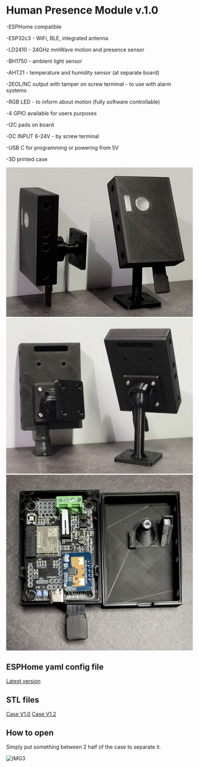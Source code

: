 # Human Presence Module v.1.0

-ESPHome compatible

-ESP32c3 - WiFi, BLE, integrated antenna

-LD2410 - 24GHz mmWave motion and presence sensor

-BH1750 - ambient light sensor

-AHT21 - temperature and humidity sensor (at separate board)

-2EOL/NC output with tamper on screw terminal - to use with alarm systems

-RGB LED - to inform about motion (fully software controllable)

-4 GPIO available for users purposes

-I2C pads on board

-DC INPUT 6-24V - by screw terminal

-USB C for programming or powering from 5V

-3D printed case

![IMG1](https://github.com/ficueu/ESPHome-IoT-modules/blob/main/ESP32c3-HPM-v1/Images/20230216_174952_1.jpg)
![IMG2](https://github.com/ficueu/ESPHome-IoT-modules/blob/main/ESP32c3-HPM-v1/Images/20230216_175025_1.jpg)
![IMG3](https://github.com/ficueu/ESPHome-IoT-modules/blob/main/ESP32c3-HPM-v1/Images/20230217_175701_1.jpg)

## ESPHome yaml config file

[Latest version](https://github.com/ficueu/ESPHome-IoT-modules/blob/main/ESP32c3-HPM-v1/esp32c3-hpm-v1.yaml)

## STL files

[Case V1.0](https://github.com/ficueu/ESPHome-IoT-modules/tree/main/ESP32c3-HPM-v1/Case%20v1.0%20STL)
[Case V1.2](https://github.com/ficueu/ESPHome-IoT-modules/tree/main/ESP32c3-HPM-v1/Case%20v1.2%20STL)

## How to open

Simply put something between 2 half of the case to separate it.

![IMG3](ttps://github.com/ficueu/ESPHome-IoT-modules/blob/main/ESP32c3-HPM-v1/Images/20230217_175621_1.jpg)